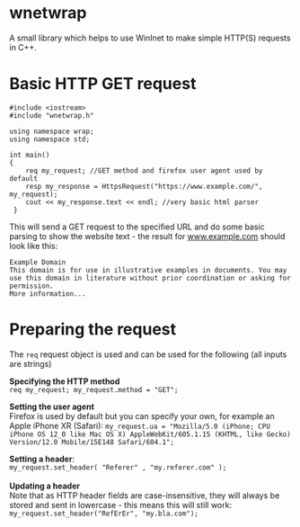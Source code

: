 # wnetwrap
A small library which helps to use WinInet to make simple HTTP(S) requests in C++.

# Basic HTTP GET request

```
#include <iostream>
#include "wnetwrap.h"

using namespace wrap;
using namespace std;

int main()
{
	req my_request; //GET method and firefox user agent used by default
	resp my_response = HttpsRequest("https://www.example.com/", my_request);
	cout << my_response.text << endl; //very basic html parser
 }
  ```
  This will send a GET request to the specified URL and do some basic parsing to show the website text - the result for www.example.com should look like this:
```
Example Domain
This domain is for use in illustrative examples in documents. You may use this domain in literature without prior coordination or asking for permission.
More information...
```

# Preparing the request

The `req` request object is used and can be used for the following (all inputs are strings)

**Specifying the HTTP method**<br>
`req my_request; my_request.method = "GET";`

**Setting the user agent**<br>
Firefox is used by default but you can specify your own, for example an Apple iPhone XR (Safari):
`my_request.ua = "Mozilla/5.0 (iPhone; CPU iPhone OS 12_0 like Mac OS X) AppleWebKit/605.1.15 (KHTML, like Gecko) Version/12.0 Mobile/15E148 Safari/604.1";`


**Setting a header**:<br>
`my_request.set_header( "Referer" , "my.referer.com" );` <br><br>
**Updating a header**<br>Note that as HTTP header fields are case-insensitive, they will always be stored and sent in lowercase - this means this will still work:<br>
`my_request.set_header("RefErEr", "my.bla.com");`





  
